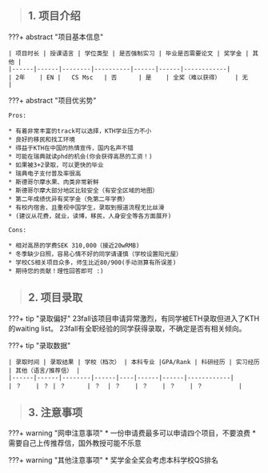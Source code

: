> ## **1. 项目介绍**

???+ abstract "项目基本信息" 

    | 项目时长 | 授课语言 | 学位类型 | 是否强制实习 | 毕业是否需要论文 | 奖学金 | 其他 |
    |------|------|--------|----------|------|------|------------|
    | 2年    | EN |   CS Msc   | 否      | 是    | 全奖（难以获得）    | 无          |

???+ abstract "项目优劣势" 

    Pros:
    
    * 有着非常丰富的track可以选择，KTH学业压力不小
    * 良好的移民和找工环境
    * 得益于KTH在中国的热情宣传，国内名声不错
    * 可能在瑞典就读phd的机会(你会获得高昂的工资！)
    * 如果被3+2录取，可以更快的毕业
    * 瑞典电子支付普及率很高
    * 斯德哥尔摩水果、肉类非常新鲜
    * 斯德哥尔摩大部分地区比较安全（有安全区域的地图）
    * 第二年成绩优异有奖学金（免第二年学费）
    * 有校内宿舍，且重视中国学生，录取到报道流程无比丝滑
    * (建议从花费，就业，读博，移民，人身安全等各方面展开)
    
    Cons:

    * 相对高昂的学费SEK 310,000（接近20wRMB)
    * 冬季缺少日照，容易心情不好的同学请谨慎（学校设置阳光屋）
    * 学校CS相关项目众多，师生比近80/900(手动测算有所误差)
    * 期待您的贡献！理性回答即可 :)

> ## **2. 项目录取**

???+ tip "录取偏好"
    23fall该项目申请异常激烈，有同学被ETH录取但进入了KTH的waiting list。
    23fall有全职经验的同学获得录取，不确定是否有相关倾向。
    
???+ tip "录取数据"

    | 录取时间 | 录取结果 | 学校（档次） | 本科专业 |GPA/Rank | 科研经历 | 实习经历 | 其他（语言/推荐信） |
    |------|------|--------|------|----|------|------|------------|
    | ？    | ？ | ？      | ？  | ？    | ？    | ？    | ？          |


> ## **3. 注意事项**

???+ warning "网申注意事项"
    * 一份申请费最多可以申请四个项目，不要浪费
    * 需要自己上传推荐信，国外教授可能不乐意

???+ warning "其他注意事项"
    * 奖学金全奖会考虑本科学校QS排名


